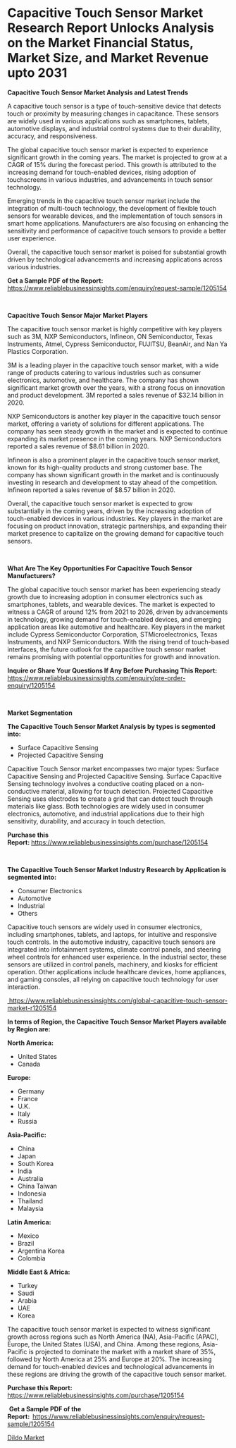 <p><h1>Capacitive Touch Sensor Market Research Report Unlocks Analysis on the Market Financial Status, Market Size, and Market Revenue upto 2031</h1></p><p><strong>Capacitive Touch Sensor Market Analysis and Latest Trends</strong></p>
<p><p>A capacitive touch sensor is a type of touch-sensitive device that detects touch or proximity by measuring changes in capacitance. These sensors are widely used in various applications such as smartphones, tablets, automotive displays, and industrial control systems due to their durability, accuracy, and responsiveness.</p><p>The global capacitive touch sensor market is expected to experience significant growth in the coming years. The market is projected to grow at a CAGR of 15% during the forecast period. This growth is attributed to the increasing demand for touch-enabled devices, rising adoption of touchscreens in various industries, and advancements in touch sensor technology.</p><p>Emerging trends in the capacitive touch sensor market include the integration of multi-touch technology, the development of flexible touch sensors for wearable devices, and the implementation of touch sensors in smart home applications. Manufacturers are also focusing on enhancing the sensitivity and performance of capacitive touch sensors to provide a better user experience.</p><p>Overall, the capacitive touch sensor market is poised for substantial growth driven by technological advancements and increasing applications across various industries.</p></p>
<p><strong>Get a Sample PDF of the Report:&nbsp;</strong> <a href="https://www.reliablebusinessinsights.com/enquiry/request-sample/1205154">https://www.reliablebusinessinsights.com/enquiry/request-sample/1205154</a></p>
<p>&nbsp;</p>
<p><strong>Capacitive Touch Sensor Major Market Players</strong></p>
<p><p>The capacitive touch sensor market is highly competitive with key players such as 3M, NXP Semiconductors, Infineon, ON Semiconductor, Texas Instruments, Atmel, Cypress Semiconductor, FUJITSU, BeanAir, and Nan Ya Plastics Corporation. </p><p>3M is a leading player in the capacitive touch sensor market, with a wide range of products catering to various industries such as consumer electronics, automotive, and healthcare. The company has shown significant market growth over the years, with a strong focus on innovation and product development. 3M reported a sales revenue of $32.14 billion in 2020.</p><p>NXP Semiconductors is another key player in the capacitive touch sensor market, offering a variety of solutions for different applications. The company has seen steady growth in the market and is expected to continue expanding its market presence in the coming years. NXP Semiconductors reported a sales revenue of $8.61 billion in 2020.</p><p>Infineon is also a prominent player in the capacitive touch sensor market, known for its high-quality products and strong customer base. The company has shown significant growth in the market and is continuously investing in research and development to stay ahead of the competition. Infineon reported a sales revenue of $8.57 billion in 2020.</p><p>Overall, the capacitive touch sensor market is expected to grow substantially in the coming years, driven by the increasing adoption of touch-enabled devices in various industries. Key players in the market are focusing on product innovation, strategic partnerships, and expanding their market presence to capitalize on the growing demand for capacitive touch sensors.</p></p>
<p>&nbsp;</p>
<p><strong>What Are The Key Opportunities For Capacitive Touch Sensor Manufacturers?</strong></p>
<p><p>The global capacitive touch sensor market has been experiencing steady growth due to increasing adoption in consumer electronics such as smartphones, tablets, and wearable devices. The market is expected to witness a CAGR of around 12% from 2021 to 2026, driven by advancements in technology, growing demand for touch-enabled devices, and emerging application areas like automotive and healthcare. Key players in the market include Cypress Semiconductor Corporation, STMicroelectronics, Texas Instruments, and NXP Semiconductors. With the rising trend of touch-based interfaces, the future outlook for the capacitive touch sensor market remains promising with potential opportunities for growth and innovation.</p></p>
<p><strong>Inquire or Share Your Questions If Any Before Purchasing This Report:</strong> <a href="https://www.reliablebusinessinsights.com/enquiry/pre-order-enquiry/1205154">https://www.reliablebusinessinsights.com/enquiry/pre-order-enquiry/1205154</a></p>
<p>&nbsp;</p>
<p><strong>Market Segmentation</strong></p>
<p><strong>The Capacitive Touch Sensor Market Analysis by types is segmented into:</strong></p>
<p><ul><li>Surface Capacitive Sensing</li><li>Projected Capacitive Sensing</li></ul></p>
<p><p>Capacitive Touch Sensor market encompasses two major types: Surface Capacitive Sensing and Projected Capacitive Sensing. Surface Capacitive Sensing technology involves a conductive coating placed on a non-conductive material, allowing for touch detection. Projected Capacitive Sensing uses electrodes to create a grid that can detect touch through materials like glass. Both technologies are widely used in consumer electronics, automotive, and industrial applications due to their high sensitivity, durability, and accuracy in touch detection.</p></p>
<p><strong>Purchase this Report:&nbsp;</strong><a href="https://www.reliablebusinessinsights.com/purchase/1205154">https://www.reliablebusinessinsights.com/purchase/1205154</a></p>
<p>&nbsp;</p>
<p><strong>The Capacitive Touch Sensor Market Industry Research by Application is segmented into:</strong></p>
<p><ul><li>Consumer Electronics</li><li>Automotive</li><li>Industrial</li><li>Others</li></ul></p>
<p><p>Capacitive touch sensors are widely used in consumer electronics, including smartphones, tablets, and laptops, for intuitive and responsive touch controls. In the automotive industry, capacitive touch sensors are integrated into infotainment systems, climate control panels, and steering wheel controls for enhanced user experience. In the industrial sector, these sensors are utilized in control panels, machinery, and kiosks for efficient operation. Other applications include healthcare devices, home appliances, and gaming consoles, all relying on capacitive touch technology for user interaction.</p></p>
<p><a href="https://www.reliablebusinessinsights.com/global-capacitive-touch-sensor-market-r1205154">&nbsp;https://www.reliablebusinessinsights.com/global-capacitive-touch-sensor-market-r1205154</a></p>
<p><strong>In terms of Region, the Capacitive Touch Sensor Market Players available by Region are:</strong></p>
<p>
    <p> <strong> North America: </strong>
        <ul>
            <li>United States</li>
            <li>Canada</li>
        </ul>
        </p> 
    <p> <strong> Europe: </strong>
        <ul>
            <li>Germany</li>
            <li>France</li>
            <li>U.K.</li>
            <li>Italy</li>
            <li>Russia</li>
        </ul>
        </p> 
    <p> <strong> Asia-Pacific: </strong>
        <ul>
            <li>China</li>
            <li>Japan</li>
            <li>South Korea</li>
            <li>India</li>
            <li>Australia</li>
            <li>China Taiwan</li>
            <li>Indonesia</li>
            <li>Thailand</li>
            <li>Malaysia</li>
        </ul>
        </p> 
    <p> <strong> Latin America: </strong>
        <ul>
            <li>Mexico</li>
            <li>Brazil</li>
            <li>Argentina Korea</li>
            <li>Colombia</li>
        </ul>
        </p> 
    <p> <strong> Middle East & Africa: </strong>
        <ul>
            <li>Turkey</li>
            <li>Saudi</li>
            <li>Arabia</li>
            <li>UAE</li>
            <li>Korea</li>
        </ul>
    </p>
    </p>
<p><p>The capacitive touch sensor market is expected to witness significant growth across regions such as North America (NA), Asia-Pacific (APAC), Europe, the United States (USA), and China. Among these regions, Asia-Pacific is projected to dominate the market with a market share of 35%, followed by North America at 25% and Europe at 20%. The increasing demand for touch-enabled devices and technological advancements in these regions are driving the growth of the capacitive touch sensor market.</p></p>
<p><strong>Purchase this Report: </strong><a href="https://www.reliablebusinessinsights.com/purchase/1205154">https://www.reliablebusinessinsights.com/purchase/1205154</a></p>
<p>&nbsp;<strong>Get a Sample PDF of the Report:&nbsp;&nbsp;</strong><a href="https://www.reliablebusinessinsights.com/enquiry/request-sample/1205154">https://www.reliablebusinessinsights.com/enquiry/request-sample/1205154</a></p>
<p><strong></strong></p>
<p><p><a href="https://github.com/jnzzvtbl92/Market-Research-Report-List-1/blob/main/dildo-market.md">Dildo Market</a></p></p>
